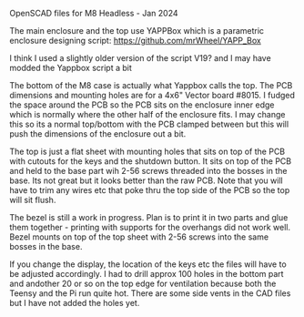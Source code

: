 OpenSCAD files for M8 Headless - Jan 2024

The main enclosure and the top use YAPPBox which is a parametric enclosure designing script:
https://github.com/mrWheel/YAPP_Box

I think I used a slightly older version of the script V19? and I may have modded the Yappbox script a bit

The bottom of the M8 case is actually what Yappbox calls the top. The PCB dimensions and mounting holes are for a 4x6" Vector board #8015. I fudged the space around the PCB so the PCB sits on the enclosure inner edge which is normally where the other half of the enclosure fits.
I may change this so its a normal top/bottom with the PCB clamped between but this will push the dimensions of the enclosure out a bit.

The top is just a flat sheet with mounting holes that sits on top of the PCB with cutouts for the keys and the shutdown button. It sits on top of the PCB and held to the base part wih 2-56 screws threaded into the bosses in the base. Its not great but it looks better than the raw PCB. Note that you will have to trim any wires etc that poke thru the top side of the PCB so the top will sit flush.

The bezel is still a work in progress. Plan is to print it in two parts and glue them together - printing with supports for the overhangs did not work well. Bezel mounts on top of the top sheet with 2-56 screws into the same bosses in the base.

If you change the display, the location of the keys etc the files will have to be adjusted accordingly. I had to drill approx 100 holes in the bottom part and andother 20 or so on the top edge for ventilation because both the Teensy and the Pi run quite hot. There are some side vents in the CAD files but I have not added the holes yet.

